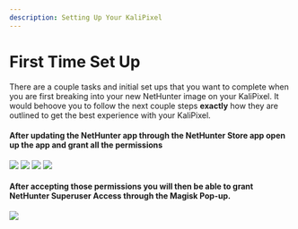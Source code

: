 ```yaml
---
description: Setting Up Your KaliPixel
---
```


# First Time Set Up

There are a couple tasks and initial set ups that you want to complete when you are first breaking into your new NetHunter image on your KaliPixel. It would behoove you to follow the next couple steps **exactly** how they are outlined to get the best experience with your KaliPixel.

#### After updating the NetHunter app through the NetHunter Store app open up the app and grant all the permissions

![](.gitbook/assets/nh\_install\_permission\_location.png) ![](.gitbook/assets/nh\_install\_permission\_nh\_shell.png) ![](.gitbook/assets/nh\_install\_permission\_shell\_commands.png) ![](.gitbook/assets/nh\_install\_permission\_storage.png)

#### After accepting those permissions you will then be able to grant NetHunter Superuser Access through the Magisk Pop-up.

![](.gitbook/assets/nh\_install\_permission\_superuser.png)
